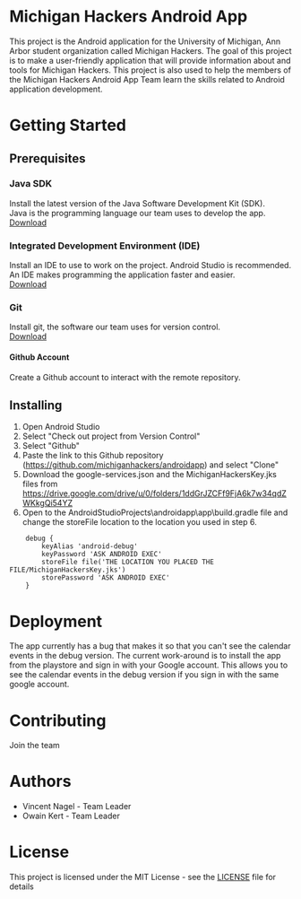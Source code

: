 # Michigan Hackers Android App
This project is the Android application for the University of Michigan, Ann Arbor student organization called Michigan Hackers.
The goal of this project is to make a user-friendly application that will provide information about and tools for Michigan Hackers.
This project is also used to help the members of the Michigan Hackers Android App Team learn the skills related to Android application development.

# Getting Started

## Prerequisites

### Java SDK
Install the latest version of the Java Software Development Kit (SDK).  
Java is the programming language our team uses to develop the app.  
[Download](http://www.oracle.com/technetwork/java/javase/downloads/index.html)

### Integrated Development Environment (IDE)
Install an IDE to use to work on the project. Android Studio is recommended.  
An IDE makes programming the application faster and easier.  
[Download](https://developer.android.com/studio/)

### Git
Install git, the software our team uses for version control.  
[Download](https://git-scm.com/downloads)

#### Github Account
Create a Github account to interact with the remote repository.

## Installing
1. Open Android Studio
2. Select "Check out project from Version Control"
3. Select "Github"
4. Paste the link to this Github repository (https://github.com/michiganhackers/androidapp) and select "Clone"
5. Download the google-services.json and the MichiganHackersKey.jks files from https://drive.google.com/drive/u/0/folders/1ddGrJZCFf9FjA6k7w34qdZWKkgQi54YZ
7. Open to the AndroidStudioProjects\androidapp\app\build.gradle file and change the storeFile location to the location you used in step 6.
```
    debug {
        keyAlias 'android-debug'
        keyPassword 'ASK ANDROID EXEC'
        storeFile file('THE LOCATION YOU PLACED THE FILE/MichiganHackersKey.jks')
        storePassword 'ASK ANDROID EXEC'
    }
```
# Deployment
The app currently has a bug that makes it so that you can't see the calendar events in the debug version. The current work-around is to install the app from the playstore and sign in with your Google account. This allows you to see the calendar events in the debug version if you sign in with the same google account.

# Contributing
Join the team

# Authors
* Vincent Nagel - Team Leader
* Owain Kert - Team Leader

# License
This project is licensed under the MIT License - see the [LICENSE](/LICENSE) file for details
